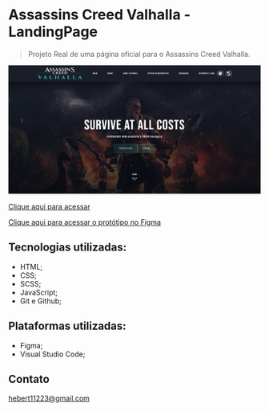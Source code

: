 # Assassins Creed Valhalla - LandingPage

> Projeto Real de uma página oficial para o Assassins Creed Valhalla.

![PREVIEW](./assets/preview.png)

[Clique aqui para acessar](https://herbertribeiro19.github.io/Valhalla)

[Clique aqui para acessar o protótipo no Figma](https://www.figma.com/file/F6fsGfpNZgYw7rHhz78ylu/Gaming-Website-UI-Landing-Page-AC-Valhalla-(Community)-(Copy)?node-id=1%3A2&t=wRymFiYH6AsEMGn9-1)

## Tecnologias utilizadas:
- HTML;
- CSS;
- SCSS;
- JavaScript;
- Git e Github;

## Plataformas utilizadas:
- Figma;
- Visual Studio Code;

## Contato
hebert11223@gmail.com
